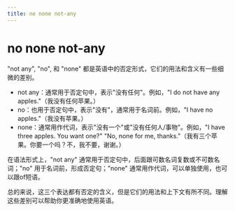 ```yaml
---
title: no none not-any
---
```


# no none not-any

"not any", "no", 和 "none" 都是英语中的否定形式，它们的用法和含义有一些细微的差别。

- not any：通常用于否定句中，表示"没有任何"。例如，"I do not have any apples."（我没有任何苹果。）
- no：也用于否定句中，表示"没有"，通常用于名词前。例如，"I have no apples."（我没有苹果。）
- none：通常用作代词，表示"没有一个"或"没有任何人/事物"。例如，"I have three apples. You want one?" "No, none for me, thanks."（我有三个苹果。你要一个吗？不，我不要，谢谢。）

在语法形式上，"not any" 通常用于否定句中，后面跟可数名词复数或不可数名词；"no" 用于名词前，形成否定句；"none" 通常用作代词，可以单独使用，也可以跟of短语。

总的来说，这三个表达都有否定的含义，但是它们的用法和上下文有所不同。理解这些差别可以帮助你更准确地使用英语。
